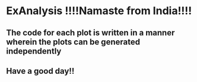 # ExAnalysis !!!!Namaste from India!!!!

## The code for each plot is written in a manner wherein the plots can be generated independently

## Have a good day!!
